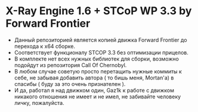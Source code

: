 X-Ray Engine 1.6 + STCoP WP 3.3 by Forward Frontier
==========================
* Данный репозиторией является копией движка Forward Frontier до перехода к x64 сборке.
* Соответствует функционалу STCOP 3.3 без оптимизации прицелов.
* В комплекте нет всех нужных библиотек для сборки, возможно подойдут из репозитория Call Of Chernobyl.
* В любом случае советую просто перетащить нужные коммиты к себе, не забывая добавить автора ( то бишь меня, Mortan'a)  в спасибы ( буду за это очень признателен ).
* И да, работал я над движком один, Gaz1k к работе с движком никакого отношения не имеет и не имел, не забивайте человеку личку, пожалуйста.
